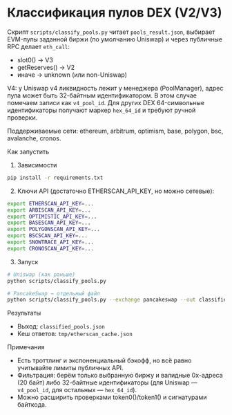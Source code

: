 # Классификация пулов DEX (V2/V3)

Скрипт `scripts/classify_pools.py` читает `pools_result.json`, выбирает EVM-пулы заданной биржи (по умолчанию Uniswap) и через публичные RPC делает `eth_call`:

- slot0() → V3
- getReserves() → V2
- иначе → unknown (или non-Uniswap)

V4: у Uniswap v4 ликвидность лежит у менеджера (PoolManager), адрес пула может быть 32-байтным идентификатором. В этом случае помечаем записи как `v4_pool_id`. Для других DEX 64-символьные идентификаторы получают маркер `hex_64_id` и требуют ручной проверки.

Поддерживаемые сети: ethereum, arbitrum, optimism, base, polygon, bsc, avalanche, cronos.

Как запустить

1) Зависимости

```bash
pip install -r requirements.txt
```

2) Ключи API (достаточно ETHERSCAN_API_KEY, но можно сетевые):

```bash
export ETHERSCAN_API_KEY=...
export ARBISCAN_API_KEY=...
export OPTIMISTIC_API_KEY=...
export BASESCAN_API_KEY=...
export POLYGONSCAN_API_KEY=...
export BSCSCAN_API_KEY=...
export SNOWTRACE_API_KEY=...
export CRONOSCAN_API_KEY=...
```

3) Запуск

```bash
# Uniswap (как раньше)
python scripts/classify_pools.py

# PancakeSwap → отдельный файл
python scripts/classify_pools.py --exchange pancakeswap --out classified_pools_pancake.json
```

Результаты

- Выход: `classified_pools.json`
- Кеш ответов: `tmp/etherscan_cache.json`

Примечания

- Есть троттлинг и экспоненциальный бэкофф, но всё равно учитывайте лимиты публичных API.
- Фильтрация: берём только выбранную биржу и валидные 0x-адреса (20 байт) либо 32-байтные идентификаторы (для Uniswap — `v4_pool_id`, для остальных — `hex_64_id`).
- Можно расширить проверками token0()/token1() и сигнатурами байткода.

